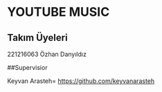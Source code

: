 # YOUTUBE MUSIC


## Takım Üyeleri


221216063 Özhan Danyıldız


##Supervisior


Keyvan Arasteh= https://github.com/keyvanarasteh

